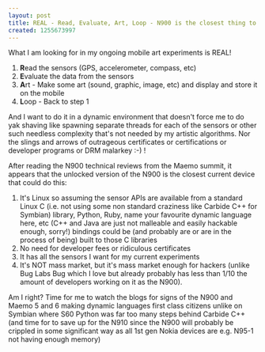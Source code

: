 ```yaml
---
layout: post
title: REAL - Read, Evaluate, Art, Loop - N900 is the closest thing to a "REAL" machine
created: 1255673997
---
```

<p>What I am looking for in my ongoing mobile art experiments is REAL!</p><ol><li><strong>R</strong>ead the sensors (GPS, accelerometer, compass, etc)</li><li><strong>E</strong>valuate the data from the sensors</li><li><strong>A</strong>rt - Make some art (sound, graphic, image, etc) and display and store it on the mobile</li><li><strong>L</strong>oop - Back to step 1</li></ol><p>And I want to do it in a dynamic environment that doesn't force me to do yak shaving like spawning separate threads for each of the sensors or other such needless complexity that's not needed by my artistic algorithms. Nor the slings and arrows of outrageous certificates or certifications or developer programs or DRM malarkey :-) !</p><p>After reading the N900 technical reviews from the Maemo summit, it appears that the unlocked version of the N900 is the closest current device that could do this:</p><ol><li>It's Linux so assuming the sensor APIs are available from a standard Linux C (i.e. not using some non standard craziness like Carbide C++ for Symbian) library, Python, Ruby, name your favourite dynamic language here, etc (C++ and Java are just not malleable and easily hackable enough, sorry!) bindings could be (and probably are or are in the process of being) built to those C libraries</li><li>No need for developer fees or ridiculous certificates</li><li>It has all the sensors I want for my current experiments</li><li>It's NOT mass market, but it's mass market enough for hackers (unlike Bug Labs Bug which I love but already probably has less than 1/10 the amount of developers working on it as the N900).</li></ol><p>Am I right? Time for me to watch the blogs for signs of the N900 and Maemo 5 and 6 making dynamic languages first class citizens unlike on Symbian where S60 Python was far too many steps behind Carbide C++&nbsp; (and time for to save up for the N910 since the N900 will probably be crippled in some significant way as all 1st gen Nokia devices are e.g. N95-1 not having enough memory)</p>
